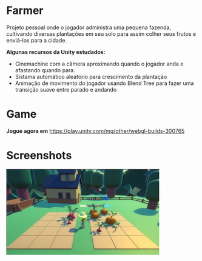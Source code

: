# Farmer

Projeto pessoal onde o jogador administra uma pequena fazenda, cultivando diversas plantações em seu solo para assim colher seus frutos e enviá-los para a cidade.

**Algunas recursos da Unity estudados:**
* Cinemachine com a câmera aproximando quando o jogador anda e afastando quando para.
* Sistama automático aleatório para crescimento da plantação
* Animação de movimento do jogador usando Blend Tree para fazer uma transição suave entre parado e andando

# Game
**Jogue agora em** https://play.unity.com/mg/other/webgl-builds-300765

# Screenshots

<p align="middle">
  <p>
    <img src="Assets/Images/Screenshots/Jogo.jpg" width="80%" />
  </p>
</p>